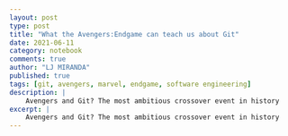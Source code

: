 ```yaml
---
layout: post
type: post
title: "What the Avengers:Endgame can teach us about Git"
date: 2021-06-11
category: notebook
comments: true
author: "LJ MIRANDA"
published: true
tags: [git, avengers, marvel, endgame, software engineering]
description: |
    Avengers and Git? The most ambitious crossover event in history
excerpt: |
    Avengers and Git? The most ambitious crossover event in history
---
```




